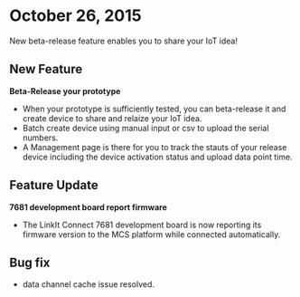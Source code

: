 # October 26, 2015

New beta-release feature enables you to share your IoT idea!

## New Feature

**Beta-Release your prototype**

* When your prototype is sufficiently tested, you can beta-release it and create device to share and relaize your IoT idea.
* Batch create device using manual input or csv to upload the serial numbers.
* A Management page is there for you to track the stauts of your release device including the device activation status and upload data point time.

## Feature Update

**7681 development board report firmware**

* The LinkIt Connect 7681 development board is now reporting its firmware version to the MCS platform while connected automatically.

## Bug fix
* data channel cache issue resolved.
